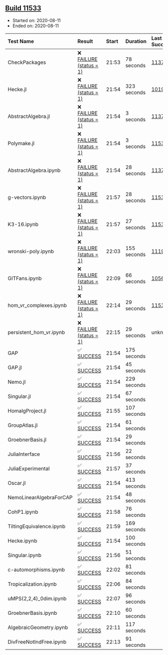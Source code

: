 ## [Build 11533](https://oscarci.mathematik.uni-kl.de/job/oscar/11533/)

* Started on: 2020-08-11
* Ended on: 2020-08-11

| Test Name    | Result | Start | Duration | Last Success | First Failure |
|:-------------|:-------|:------|:---------|:-------------|:--------------|
| CheckPackages | ❌ [FAILURE (status = 1)](https://oscarci.mathematik.uni-kl.de/job/oscar/11533/artifact/logs/build-11533/CheckPackages.log) | 21:53 | 78 seconds | [11376](https://oscarci.mathematik.uni-kl.de/job/oscar/11376/) | [11377](https://oscarci.mathematik.uni-kl.de/job/oscar/11377/) |
| Hecke.jl | ❌ [FAILURE (status = 1)](https://oscarci.mathematik.uni-kl.de/job/oscar/11533/artifact/logs/build-11533/Hecke.jl.log) | 21:54 | 323 seconds | [10197](https://oscarci.mathematik.uni-kl.de/job/oscar/10197/) | [10198](https://oscarci.mathematik.uni-kl.de/job/oscar/10198/) |
| AbstractAlgebra.jl | ❌ [FAILURE (status = 1)](https://oscarci.mathematik.uni-kl.de/job/oscar/11533/artifact/logs/build-11533/AbstractAlgebra.jl.log) | 21:54 | 3 seconds | [11376](https://oscarci.mathematik.uni-kl.de/job/oscar/11376/) | [11377](https://oscarci.mathematik.uni-kl.de/job/oscar/11377/) |
| Polymake.jl | ❌ [FAILURE (status = 1)](https://oscarci.mathematik.uni-kl.de/job/oscar/11533/artifact/logs/build-11533/Polymake.jl.log) | 21:54 | 3 seconds | [11532](https://oscarci.mathematik.uni-kl.de/job/oscar/11532/) | [11533](https://oscarci.mathematik.uni-kl.de/job/oscar/11533/) |
| AbstractAlgebra.ipynb | ❌ [FAILURE (status = 1)](https://oscarci.mathematik.uni-kl.de/job/oscar/11533/artifact/logs/build-11533/AbstractAlgebra.ipynb.log) | 21:54 | 28 seconds | [11376](https://oscarci.mathematik.uni-kl.de/job/oscar/11376/) | [11377](https://oscarci.mathematik.uni-kl.de/job/oscar/11377/) |
| g-vectors.ipynb | ❌ [FAILURE (status = 1)](https://oscarci.mathematik.uni-kl.de/job/oscar/11533/artifact/logs/build-11533/g-vectors.ipynb.log) | 21:57 | 28 seconds | [11532](https://oscarci.mathematik.uni-kl.de/job/oscar/11532/) | [11533](https://oscarci.mathematik.uni-kl.de/job/oscar/11533/) |
| K3-16.ipynb | ❌ [FAILURE (status = 1)](https://oscarci.mathematik.uni-kl.de/job/oscar/11533/artifact/logs/build-11533/K3-16.ipynb.log) | 21:57 | 27 seconds | [11532](https://oscarci.mathematik.uni-kl.de/job/oscar/11532/) | [11533](https://oscarci.mathematik.uni-kl.de/job/oscar/11533/) |
| wronski-poly.ipynb | ❌ [FAILURE (status = 1)](https://oscarci.mathematik.uni-kl.de/job/oscar/11533/artifact/logs/build-11533/wronski-poly.ipynb.log) | 22:03 | 155 seconds | [11192](https://oscarci.mathematik.uni-kl.de/job/oscar/11192/) | [11193](https://oscarci.mathematik.uni-kl.de/job/oscar/11193/) |
| GITFans.ipynb | ❌ [FAILURE (status = 1)](https://oscarci.mathematik.uni-kl.de/job/oscar/11533/artifact/logs/build-11533/GITFans.ipynb.log) | 22:09 | 66 seconds | [10566](https://oscarci.mathematik.uni-kl.de/job/oscar/10566/) | [10567](https://oscarci.mathematik.uni-kl.de/job/oscar/10567/) |
| hom_vr_complexes.ipynb | ❌ [FAILURE (status = 1)](https://oscarci.mathematik.uni-kl.de/job/oscar/11533/artifact/logs/build-11533/hom_vr_complexes.ipynb.log) | 22:14 | 29 seconds | [11532](https://oscarci.mathematik.uni-kl.de/job/oscar/11532/) | [11533](https://oscarci.mathematik.uni-kl.de/job/oscar/11533/) |
| persistent_hom_vr.ipynb | ❌ [FAILURE (status = 1)](https://oscarci.mathematik.uni-kl.de/job/oscar/11533/artifact/logs/build-11533/persistent_hom_vr.ipynb.log) | 22:15 | 29 seconds | unknown | unknown |
| GAP | ✅ [SUCCESS](https://oscarci.mathematik.uni-kl.de/job/oscar/11533/artifact/logs/build-11533/GAP.log) | 21:54 | 175 seconds |  |  |
| GAP.jl | ✅ [SUCCESS](https://oscarci.mathematik.uni-kl.de/job/oscar/11533/artifact/logs/build-11533/GAP.jl.log) | 21:54 | 45 seconds |  |  |
| Nemo.jl | ✅ [SUCCESS](https://oscarci.mathematik.uni-kl.de/job/oscar/11533/artifact/logs/build-11533/Nemo.jl.log) | 21:54 | 229 seconds |  |  |
| Singular.jl | ✅ [SUCCESS](https://oscarci.mathematik.uni-kl.de/job/oscar/11533/artifact/logs/build-11533/Singular.jl.log) | 21:54 | 67 seconds |  |  |
| HomalgProject.jl | ✅ [SUCCESS](https://oscarci.mathematik.uni-kl.de/job/oscar/11533/artifact/logs/build-11533/HomalgProject.jl.log) | 21:55 | 107 seconds |  |  |
| GroupAtlas.jl | ✅ [SUCCESS](https://oscarci.mathematik.uni-kl.de/job/oscar/11533/artifact/logs/build-11533/GroupAtlas.jl.log) | 21:54 | 61 seconds |  |  |
| GroebnerBasis.jl | ✅ [SUCCESS](https://oscarci.mathematik.uni-kl.de/job/oscar/11533/artifact/logs/build-11533/GroebnerBasis.jl.log) | 21:54 | 29 seconds |  |  |
| JuliaInterface | ✅ [SUCCESS](https://oscarci.mathematik.uni-kl.de/job/oscar/11533/artifact/logs/build-11533/JuliaInterface.log) | 21:56 | 22 seconds |  |  |
| JuliaExperimental | ✅ [SUCCESS](https://oscarci.mathematik.uni-kl.de/job/oscar/11533/artifact/logs/build-11533/JuliaExperimental.log) | 21:57 | 37 seconds |  |  |
| Oscar.jl | ✅ [SUCCESS](https://oscarci.mathematik.uni-kl.de/job/oscar/11533/artifact/logs/build-11533/Oscar.jl.log) | 21:54 | 413 seconds |  |  |
| NemoLinearAlgebraForCAP | ✅ [SUCCESS](https://oscarci.mathematik.uni-kl.de/job/oscar/11533/artifact/logs/build-11533/NemoLinearAlgebraForCAP.log) | 21:54 | 48 seconds |  |  |
| CohP1.ipynb | ✅ [SUCCESS](https://oscarci.mathematik.uni-kl.de/job/oscar/11533/artifact/logs/build-11533/CohP1.ipynb.log) | 21:58 | 76 seconds |  |  |
| TiltingEquivalence.ipynb | ✅ [SUCCESS](https://oscarci.mathematik.uni-kl.de/job/oscar/11533/artifact/logs/build-11533/TiltingEquivalence.ipynb.log) | 21:59 | 169 seconds |  |  |
| Hecke.ipynb | ✅ [SUCCESS](https://oscarci.mathematik.uni-kl.de/job/oscar/11533/artifact/logs/build-11533/Hecke.ipynb.log) | 21:54 | 100 seconds |  |  |
| Singular.ipynb | ✅ [SUCCESS](https://oscarci.mathematik.uni-kl.de/job/oscar/11533/artifact/logs/build-11533/Singular.ipynb.log) | 21:56 | 51 seconds |  |  |
| c-automorphisms.ipynb | ✅ [SUCCESS](https://oscarci.mathematik.uni-kl.de/job/oscar/11533/artifact/logs/build-11533/c-automorphisms.ipynb.log) | 22:02 | 81 seconds |  |  |
| Tropicalization.ipynb | ✅ [SUCCESS](https://oscarci.mathematik.uni-kl.de/job/oscar/11533/artifact/logs/build-11533/Tropicalization.ipynb.log) | 22:06 | 84 seconds |  |  |
| uMPS(2,2,4)_0dim.ipynb | ✅ [SUCCESS](https://oscarci.mathematik.uni-kl.de/job/oscar/11533/artifact/logs/build-11533/uMPS-2-2-4-_0dim.ipynb.log) | 22:07 | 96 seconds |  |  |
| GroebnerBasis.ipynb | ✅ [SUCCESS](https://oscarci.mathematik.uni-kl.de/job/oscar/11533/artifact/logs/build-11533/GroebnerBasis.ipynb.log) | 22:10 | 60 seconds |  |  |
| AlgebraicGeometry.ipynb | ✅ [SUCCESS](https://oscarci.mathematik.uni-kl.de/job/oscar/11533/artifact/logs/build-11533/AlgebraicGeometry.ipynb.log) | 22:11 | 117 seconds |  |  |
| DivFreeNotIndFree.ipynb | ✅ [SUCCESS](https://oscarci.mathematik.uni-kl.de/job/oscar/11533/artifact/logs/build-11533/DivFreeNotIndFree.ipynb.log) | 22:13 | 91 seconds |  |  |
